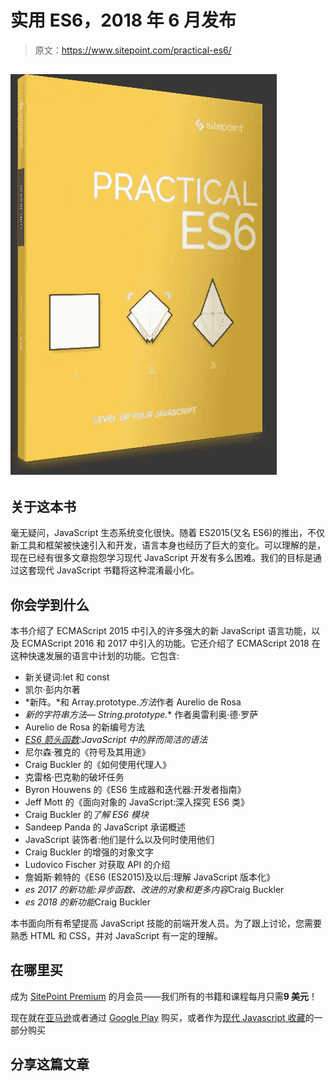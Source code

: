 # 实用 ES6，2018 年 6 月发布

> 原文：<https://www.sitepoint.com/practical-es6/>

## ![Practical ES6](img/4cb438ab7251cc657a1e3fde5250a31d.png)

## 关于这本书

毫无疑问，JavaScript 生态系统变化很快。随着 ES2015(又名 ES6)的推出，不仅新工具和框架被快速引入和开发，语言本身也经历了巨大的变化。可以理解的是，现在已经有很多文章抱怨学习现代 JavaScript 开发有多么困难。我们的目标是通过这套现代 JavaScript 书籍将这种混淆最小化。

## 你会学到什么

本书介绍了 ECMAScript 2015 中引入的许多强大的新 JavaScript 语言功能，以及 ECMAScript 2016 和 2017 中引入的功能。它还介绍了 ECMAScript 2018 在这种快速发展的语言中计划的功能。它包含:

*   新关键词:let 和 const
*   凯尔·彭内尔著
*   *新阵。*和 Array.prototype.*方法*作者 Aurelio de Rosa
*   *新的字符串方法— String.prototype.** 作者奥雷利奥·德·罗萨
*   Aurelio de Rosa 的新编号方法
*   *[ES6 箭头函数](https://www.sitepoint.com/javascript-arrow-functions/):JavaScript 中的胖而简洁的语法*
*   尼尔森·雅克的《符号及其用途》
*   Craig Buckler 的《如何使用代理人》
*   克雷格·巴克勒的破坏任务
*   Byron Houwens 的《ES6 生成器和迭代器:开发者指南》
*   Jeff Mott 的《面向对象的 JavaScript:深入探究 ES6 类》
*   Craig Buckler 的*了解 ES6 模块*
*   Sandeep Panda 的 JavaScript 承诺概述
*   JavaScript 装饰者:他们是什么以及何时使用他们
*   Craig Buckler 的增强的对象文字
*   Ludovico Fischer 对获取 API 的介绍
*   詹姆斯·赖特的《ES6 (ES2015)及以后:理解 JavaScript 版本化》
*   *es 2017 的新功能:异步函数、改进的对象和更多内容*Craig Buckler
*   *es 2018 的新功能*Craig Buckler

本书面向所有希望提高 JavaScript 技能的前端开发人员。为了跟上讨论，您需要熟悉 HTML 和 CSS，并对 JavaScript 有一定的理解。

## **在哪里买**

成为 [SitePoint Premium](https://www.sitepoint.com/premium/books/practical-es6?ref_source=sitepoint&ref_medium=article_copy&ref_campaign=practical-es6) 的月会员——我们所有的书籍和课程每月只需**9 美元**！

现在就在[亚马逊](https://www.amazon.com/dp/B07DGMHXX3/ref=emc_b_5_i)或者通过 [Google Play](https://play.google.com/store/books/details/Aurelio_De_Rosa_Practical_ES6?id=1iReDwAAQBAJ) 购买，或者作为[现代 Javascript 收藏](https://www.amazon.com/dp/B07DHYM4ZW/ref=emc_b_5_i)的一部分购买

## 分享这篇文章